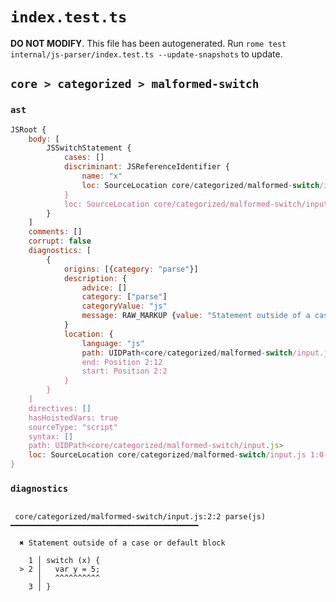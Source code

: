 # `index.test.ts`

**DO NOT MODIFY**. This file has been autogenerated. Run `rome test internal/js-parser/index.test.ts --update-snapshots` to update.

## `core > categorized > malformed-switch`

### `ast`

```javascript
JSRoot {
	body: [
		JSSwitchStatement {
			cases: []
			discriminant: JSReferenceIdentifier {
				name: "x"
				loc: SourceLocation core/categorized/malformed-switch/input.js 1:8-1:9 (x)
			}
			loc: SourceLocation core/categorized/malformed-switch/input.js 1:0-3:1
		}
	]
	comments: []
	corrupt: false
	diagnostics: [
		{
			origins: [{category: "parse"}]
			description: {
				advice: []
				category: ["parse"]
				categoryValue: "js"
				message: RAW_MARKUP {value: "Statement outside of a case or default block"}
			}
			location: {
				language: "js"
				path: UIDPath<core/categorized/malformed-switch/input.js>
				end: Position 2:12
				start: Position 2:2
			}
		}
	]
	directives: []
	hasHoistedVars: true
	sourceType: "script"
	syntax: []
	path: UIDPath<core/categorized/malformed-switch/input.js>
	loc: SourceLocation core/categorized/malformed-switch/input.js 1:0-3:1
}
```

### `diagnostics`

```

 core/categorized/malformed-switch/input.js:2:2 parse(js) ━━━━━━━━━━━━━━━━━━━━━━━━━━━━━━━━━━━━━━━━━━

  ✖ Statement outside of a case or default block

    1 │ switch (x) {
  > 2 │   var y = 5;
      │   ^^^^^^^^^^
    3 │ }


```
